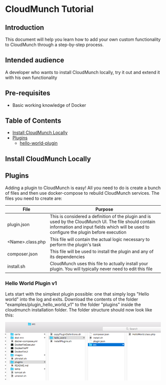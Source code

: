 # CloudMunch Tutorial

## Introduction

This document will help you learn how to add your own custom functionality to CloudMunch through a step-by-step process. 

## Intended audience

A developer who wants to install CloudMunch locally, try it out and extend it with his own functionality

## Pre-requisites
 - Basic working knowledge of Docker

## Table of Contents
 - [Install CloudMunch Locally](#install-cloudmunch-locally)
 - [Plugins](#plugins)
 	- [hello-world-plugin](#hello-world-plugin-v1)

## Install CloudMunch Locally

## Plugins

Adding a plugin to CloudMunch is easy! All you need to do is create a bunch of files and then use docker-compose to rebuild CloudMunch services. The files you need to create are:

| File | Purpose |
|---|---|
| plugin.json | This is considered a definition of the plugin and is used by the CloudMunch UI. The file should contain information and input fields which will be used to configure the plugin before execution |
| &lt;Name&gt;.class.php | This file will contain the actual logic necessary to perform the plugin's task |
| composer.json | This file will be used to install the plugin and any of its dependencies |
| install.sh | CloudMunch uses this file to actually install your plugin. You will typically never need to edit this file |

### Hello World Plugin v1

Lets start with the simplest plugin possible: one that simply logs "Hello world" into the log and exits. Download the contents of the folder "examples/plugin_hello_world_v1" to the folder "plugins" inside the cloudmunch installation folder. The folder structure should now look like this:

![Folder structure](screenshots/hello-world-plugin-v1/folder_structure.png)



